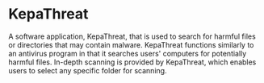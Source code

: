 # KepaThreat
A software application, KepaThreat, that is used to search for harmful files or directories that may contain malware. KepaThreat functions similarly to an antivirus program in that it searches users' computers for potentially harmful files. In-depth scanning is provided by KepaThreat, which enables users to select any specific folder for scanning.
